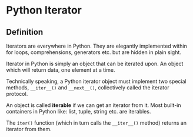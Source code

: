 # Python Iterator

## Definition

Iterators are everywhere in Python. They are elegantly implemented within for loops, comprehensions, generators etc. but are hidden in plain sight.

Iterator in Python is simply an object that can be iterated upon. An object which will return data, one element at a time.

Technically speaking, a Python iterator object must implement two special methods, `__iter__()` and `__next__()`, collectively called the iterator protocol.

An object is called **iterable** if we can get an iterator from it. Most built-in containers in Python like: list, tuple, string etc. are iterables.

The `iter()` function (which in turn calls the `__iter__()` method) returns an iterator from them.